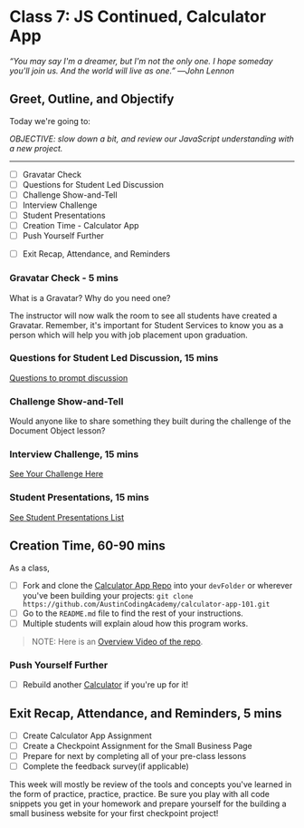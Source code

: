 # Class 7: JS Continued, Calculator App

<!-- ! HIDE FROM STUDENT; INSTRUCTOR ONLY CONTENT -->
<!-- ## Instructor Only Content - HIDE FROM STUDENTS -->
<!-- ! END INSTRUCTOR ONLY CONTENT -->

*“You may say I'm a dreamer, but I'm not the only one. I hope someday you'll join us. And the world will live as one.” ―John Lennon*

## Greet, Outline, and Objectify

<!-- SMART: Specific, Measurable, Attainable, Relevant, and Timely. -->
<!-- https://examples.yourdictionary.com/well-written-examples-of-learning-objectives.html -->

Today we're going to:
  
*OBJECTIVE: slow down a bit, and review our JavaScript understanding with a new project.*

*****

- [ ] Gravatar Check
- [ ] Questions for Student Led Discussion
- [ ] Challenge Show-and-Tell
- [ ] Interview Challenge
- [ ] Student Presentations
- [ ] Creation Time - Calculator App
- [ ] Push Yourself Further
<!-- - [ ] Interview Questions: Blog to Show You Know -->
- [ ] Exit Recap, Attendance, and Reminders

### Gravatar Check - 5 mins

What is a Gravatar? Why do you need one?

The instructor will now walk the room to see all students have created a Gravatar. Remember, it's important for Student Services to know you as a person which will help you with job placement upon graduation.

### Questions for Student Led Discussion, 15 mins
<!-- This section should be structured with the 5E model: https://lesley.edu/article/empowering-students-the-5e-model-explained -->

[Questions to prompt discussion](./../additionalResources/questionsForDiscussion/qfd-class-7.md)

### Challenge Show-and-Tell

Would anyone like to share something they built during the challenge of the Document Object lesson?

### Interview Challenge, 15 mins
<!-- The last two E happen here: elaborate and evaluate  -->
<!-- this sections should have a challenge that can be solved with the skills they've learned since their last class. -->
<!-- ! HIDDEN CONTENT: INSTRUCTOR ONLY -->
[See Your Challenge Here](./../additionalResources/interviewChallenges.md)
<!-- ! END HIDDEN CONTENT: INSTRUCTOR ONLY -->

### Student Presentations, 15 mins

[See Student Presentations List](./../additionalResources/studentPresentations.md)

## Creation Time, 60-90 mins

As a class,

- [ ] Fork and clone the [Calculator App Repo](https://github.com/AustinCodingAcademy/calculator-app-101) into your `devFolder` or wherever you've been building your projects: `git clone https://github.com/AustinCodingAcademy/calculator-app-101.git`
- [ ] Go to the `README.md` file to find the rest of your instructions.
- [ ] Multiple students will explain aloud how this program works.

> NOTE: Here is an [Overview Video of the repo](https://vimeo.com/395247060/835ad9038f).

<!-- ! Video Content:  (width="655" height="368", ratio 1.77) -->

### Push Yourself Further

- [ ] Rebuild another [Calculator](https://codepen.io/lalwanivikas/pen/eZxjqo) if you're up for it!

<!-- 
## Blogs to Show You Know

[Blog Prompts](./../additionalResources/blogPrompts.md) 
-->

## Exit Recap, Attendance, and Reminders, 5 mins

- [ ] Create Calculator App Assignment
- [ ] Create a Checkpoint Assignment for the Small Business Page
- [ ] Prepare for next by completing all of your pre-class lessons
- [ ] Complete the feedback survey(if applicable)

This week will mostly be review of the tools and concepts you've learned in the form of practice, practice, practice. Be sure you play with all code snippets you get in your homework and prepare yourself for the building a small business website for your first checkpoint project!

<!-- <iframe id="openedx-zollege" src="https://openedx.zollege.com/feedback" style="width: 100%; height: 500px; border: 0">Browser not compatible.</iframe>
<script src="https://openedx.zollege.com/assets/index.js" type="application/javascript"></script> -->

<!-- TODO Create 3 question exit questions -->

<!-- TODO INSERT Student Feedback From -->

<!-- TODO INSERT *HIDDEN* Instructor Feedback Form -->
